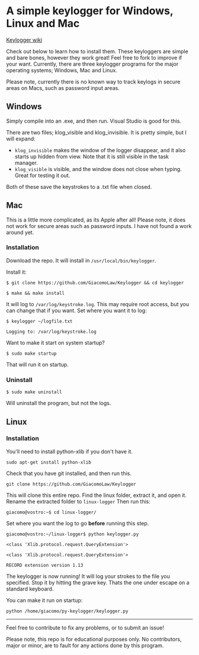 # A simple keylogger for Windows, Linux and Mac
[Keylogger wiki](https://github.com/GiacomoLaw/Keylogger/wiki)

Check out below to learn how to install them. These keyloggers are simple and bare bones, however they work great! Feel free to fork to improve if your want. Currently, there are three keylogger programs for the major operating systems; Windows, Mac and Linux. 

Please note, currently there is no known way to track keylogs in secure areas on Macs, such as password input areas.

## Windows
Simply compile into an .exe, and then run. Visual Studio is good for this.

There are two files; klog_visible and klog_invisible. It is pretty simple, but I will expand:

- `klog_invisible` makes the window of the logger disappear, and it also starts up hidden from view. Note that it is still visible in the task manager.
- `klog_visible` is visible, and the window does not close when typing. Great for testing it out. 

Both of these save the keystrokes to a .txt file when closed.

## Mac
This is a little more complicated, as its Apple after all! Please note, it does not work for secure areas such as password inputs. I have not found a work around yet.

### Installation
Download the repo. It will install in `/usr/local/bin/keylogger`.

Install it:

`$ git clone https://github.com/GiacomoLaw/Keylogger && cd keylogger`

`$ make && make install`

It will log to `/var/log/keystroke.log`. This may require root access, but you can change that if you want. Set where you want it to log:

`$ keylogger ~/logfile.txt`

`Logging to: /var/log/keystroke.log`

Want to make it start on system startup?

`$ sudo make startup`

That will run it on startup.

### Uninstall
`$ sudo make uninstall`

Will uninstall the program, but not the logs.

## Linux
### Installation
You'll need to install python-xlib if you don't have it.

`sudo apt-get install python-xlib`

Check that you have git installed, and then run this.

`git clone https://github.com/GiacomoLaw/Keylogger`

This will clone this entire repo. Find the linux folder, extract it, and open it. Rename the extracted folder to `linux-logger` Then run this:

`giacomo@vostro:~$ cd linux-logger/`

Set where you want the log to go **before** running this step.

`giacomo@vostro:~/linux-logger$ python keylogger.py`

`<class 'Xlib.protocol.request.QueryExtension'>`

`<class 'Xlib.protocol.request.QueryExtension'>`

`RECORD extension version 1.13`

The keylogger is now running! It will log your strokes to the file you specified. Stop it by hitting the grave key. Thats the one under escape on a standard keyboard.

You can make it run on startup:

`python /home/giacomo/py-keylogger/keylogger.py`

---

Feel free to contribute to fix any problems, or to submit an issue!

Please note, this repo is for educational purposes only. No contributors, major or minor, are to fault for any actions done by this program.
